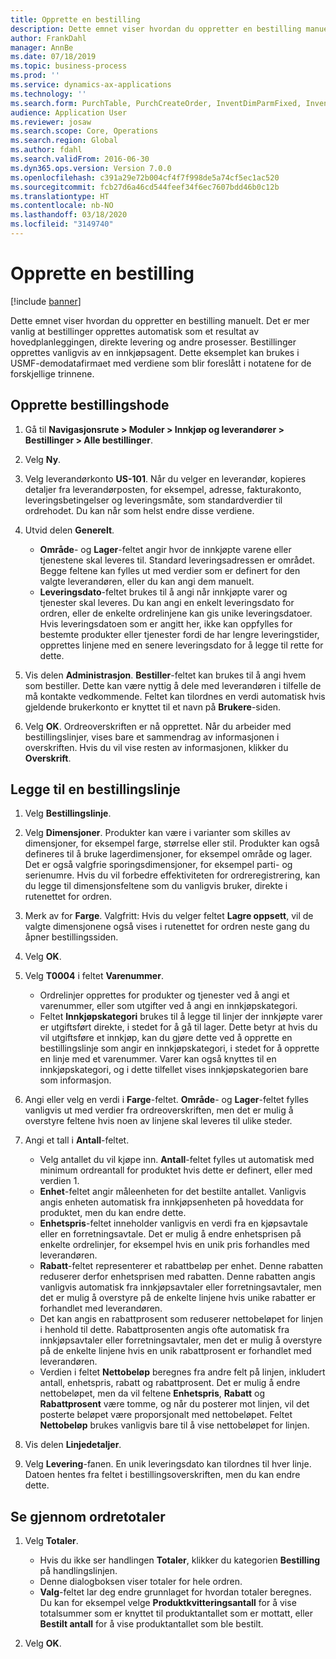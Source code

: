 ```yaml
---
title: Opprette en bestilling
description: Dette emnet viser hvordan du oppretter en bestilling manuelt.
author: FrankDahl
manager: AnnBe
ms.date: 07/18/2019
ms.topic: business-process
ms.prod: ''
ms.service: dynamics-ax-applications
ms.technology: ''
ms.search.form: PurchTable, PurchCreateOrder, InventDimParmFixed, InventItemIdLookupPurchase, InventProductDimensionLookup, PurchTotals
audience: Application User
ms.reviewer: josaw
ms.search.scope: Core, Operations
ms.search.region: Global
ms.author: fdahl
ms.search.validFrom: 2016-06-30
ms.dyn365.ops.version: Version 7.0.0
ms.openlocfilehash: c391a29e72b004cf4f7f998de5a74cf5ec1ac520
ms.sourcegitcommit: fcb27d6a46cd544feef34f6ec7607bdd46b0c12b
ms.translationtype: HT
ms.contentlocale: nb-NO
ms.lasthandoff: 03/18/2020
ms.locfileid: "3149740"
---
```

# <a name="create-a-purchase-order"></a>Opprette en bestilling

[!include [banner](../../includes/banner.md)]

Dette emnet viser hvordan du oppretter en bestilling manuelt. Det er mer vanlig at bestillinger opprettes automatisk som et resultat av hovedplanleggingen, direkte levering og andre prosesser. Bestillinger opprettes vanligvis av en innkjøpsagent. Dette eksemplet kan brukes i USMF-demodatafirmaet med verdiene som blir foreslått i notatene for de forskjellige trinnene.


## <a name="create-the-purchase-order-header"></a>Opprette bestillingshode
1. Gå til **Navigasjonsrute > Moduler > Innkjøp og leverandører > Bestillinger > Alle bestillinger**.
2. Velg **Ny**.
3. Velg leverandørkonto **US-101**. Når du velger en leverandør, kopieres detaljer fra leverandørposten, for eksempel, adresse, fakturakonto, leveringsbetingelser og leveringsmåte, som standardverdier til ordrehodet. Du kan når som helst endre disse verdiene.  
4. Utvid delen **Generelt**.

    - **Område**- og **Lager**-feltet angir hvor de innkjøpte varene eller tjenestene skal leveres til. Standard leveringsadressen er området. Begge feltene kan fylles ut med verdier som er definert for den valgte leverandøren, eller du kan angi dem manuelt.  
    - **Leveringsdato**-feltet brukes til å angi når innkjøpte varer og tjenester skal leveres. Du kan angi en enkelt leveringsdato for ordren, eller de enkelte ordrelinjene kan gis unike leveringsdatoer. Hvis leveringsdatoen som er angitt her, ikke kan oppfylles for bestemte produkter eller tjenester fordi de har lengre leveringstider, opprettes linjene med en senere leveringsdato for å legge til rette for dette.  

5. Vis delen **Administrasjon**. **Bestiller**-feltet kan brukes til å angi hvem som bestiller. Dette kan være nyttig å dele med leverandøren i tilfelle de må kontakte vedkommende. Feltet kan tilordnes en verdi automatisk hvis gjeldende brukerkonto er knyttet til et navn på **Brukere**-siden.  
6. Velg **OK**. Ordreoverskriften er nå opprettet. Når du arbeider med bestillingslinjer, vises bare et sammendrag av informasjonen i overskriften. Hvis du vil vise resten av informasjonen, klikker du **Overskrift**.  

## <a name="add-a-purchase-order-line"></a>Legge til en bestillingslinje
1. Velg **Bestillingslinje**.
2. Velg **Dimensjoner**. Produkter kan være i varianter som skilles av dimensjoner, for eksempel farge, størrelse eller stil. Produkter kan også defineres til å bruke lagerdimensjoner, for eksempel område og lager. Det er også valgfrie sporingsdimensjoner, for eksempel parti- og serienumre. Hvis du vil forbedre effektiviteten for ordreregistrering, kan du legge til dimensjonsfeltene som du vanligvis bruker, direkte i rutenettet for ordren.  
3. Merk av for **Farge**. Valgfritt: Hvis du velger feltet **Lagre oppsett**, vil de valgte dimensjonene også vises i rutenettet for ordren neste gang du åpner bestillingssiden.  
4. Velg **OK**.
5. Velg **T0004** i feltet **Varenummer**.

    - Ordrelinjer opprettes for produkter og tjenester ved å angi et varenummer, eller som utgifter ved å angi en innkjøpskategori. 
    - Feltet **Innkjøpskategori** brukes til å legge til linjer der innkjøpte varer er utgiftsført direkte, i stedet for å gå til lager. Dette betyr at hvis du vil utgiftsføre et innkjøp, kan du gjøre dette ved å opprette en bestillingslinje som angir en innkjøpskategori, i stedet for å opprette en linje med et varenummer. Varer kan også knyttes til en innkjøpskategori, og i dette tilfellet vises innkjøpskategorien bare som informasjon.  

6. Angi eller velg en verdi i **Farge**-feltet. **Område**- og **Lager**-feltet fylles vanligvis ut med verdier fra ordreoverskriften, men det er mulig å overstyre feltene hvis noen av linjene skal leveres til ulike steder.  
7. Angi et tall i **Antall**-feltet.

    - Velg antallet du vil kjøpe inn. **Antall**-feltet fylles ut automatisk med minimum ordreantall for produktet hvis dette er definert, eller med verdien 1.  
    - **Enhet**-feltet angir måleenheten for det bestilte antallet. Vanligvis angis enheten automatisk fra innkjøpsenheten på hoveddata for produktet, men du kan endre dette.  
    - **Enhetspris**-feltet inneholder vanligvis en verdi fra en kjøpsavtale eller en forretningsavtale. Det er mulig å endre enhetsprisen på enkelte ordrelinjer, for eksempel hvis en unik pris forhandles med leverandøren.  
    - **Rabatt**-feltet representerer et rabattbeløp per enhet. Denne rabatten reduserer derfor enhetsprisen med rabatten. Denne rabatten angis vanligvis automatisk fra innkjøpsavtaler eller forretningsavtaler, men det er mulig å overstyre på de enkelte linjene hvis unike rabatter er forhandlet med leverandøren.  
    - Det kan angis en rabattprosent som reduserer nettobeløpet for linjen i henhold til dette. Rabattprosenten angis ofte automatisk fra innkjøpsavtaler eller forretningsavtaler, men det er mulig å overstyre på de enkelte linjene hvis en unik rabattprosent er forhandlet med leverandøren.  
    - Verdien i feltet **Nettobeløp** beregnes fra andre felt på linjen, inkludert antall, enhetspris, rabatt og rabattprosent. Det er mulig å endre nettobeløpet, men da vil feltene **Enhetspris**, **Rabatt** og **Rabattprosent** være tomme, og når du posterer mot linjen, vil det posterte beløpet være proporsjonalt med nettobeløpet. Feltet **Nettobeløp** brukes vanligvis bare til å vise nettobeløpet for linjen.  

8. Vis delen **Linjedetaljer**.
9. Velg **Levering**-fanen. En unik leveringsdato kan tilordnes til hver linje. Datoen hentes fra feltet i bestillingsoverskriften, men du kan endre dette.  

## <a name="review-order-totals"></a>Se gjennom ordretotaler
1. Velg **Totaler**.

    - Hvis du ikke ser handlingen **Totaler**, klikker du kategorien **Bestilling** på handlingslinjen.  
    - Denne dialogboksen viser totaler for hele ordren.  
    -  **Valg**-feltet lar deg endre grunnlaget for hvordan totaler beregnes. Du kan for eksempel velge **Produktkvitteringsantall** for å vise totalsummer som er knyttet til produktantallet som er mottatt, eller **Bestilt antall** for å vise produktantallet som ble bestilt.  

2. Velg **OK**.

